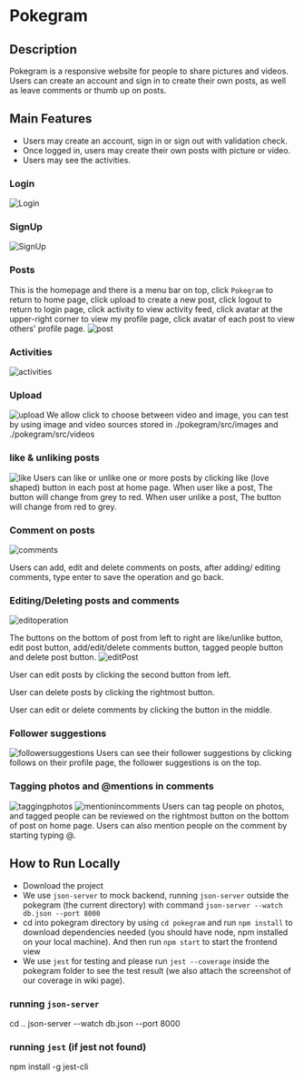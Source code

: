 # Pokegram
## Description
Pokegram is a responsive website for people to share pictures and videos. Users can create an account and sign in to create their own posts, as well as leave comments or thumb up on posts. 
## Main Features
- Users may create an account, sign in or sign out with validation check.
- Once logged in, users may create their own posts with picture or video.
- Users may see the activities.
### Login
![Login](Login.png)
### SignUp
![SignUp](SignUp.png)
### Posts
This is the homepage and there is a menu bar on top, click `Pokegram` to return to home page, click upload to create a new post, click logout to return to login page, click activity to view activity feed, click avatar at the upper-right corner to view my profile page, click avatar of each post to view others' profile page.
![post](post.png)
### Activities
![activities](activities.jpg)
### Upload
![upload](upload.jpg)
We allow click to choose between video and image, you can test by using image and video sources stored in ./pokegram/src/images and ./pokegram/src/videos
### like & unliking posts
![like](like.png)
Users can like or unlike one or more posts by clicking like (love shaped) button in each post at home page. 
When user like a post, The button will change from grey to red.
When user unlike a post, The button will change from red to grey.
### Comment on posts
![comments](comments.png)

Users can add, edit and delete comments on posts, after adding/ editing comments, type enter to save the operation and go back.
### Editing/Deleting posts and comments
![editoperation](editoperation.png)

The buttons on the bottom of post from left to right are like/unlike button, edit post button, add/edit/delete comments button, tagged people button and delete post button.
![editPost](editPost.png)

User can edit posts by clicking the second button from left.

User can delete posts by clicking the rightmost button.

User can edit or delete comments by clicking the button in the middle.

### Follower suggestions
![followersuggestions](followersuggestions.png)
Users can see their follower suggestions by clicking follows on their profile page, the follower suggestions is on the top.
### Tagging photos and  @mentions in comments
![taggingphotos](taggingphotos.png)
![mentionincomments](mentionincomments.png)
Users can tag people on photos, and tagged people can be reviewed on the rightmost button on the bottom of post on home page.
Users can also mention people on the comment by starting typing @.







## How to Run Locally
- Download the project
- We use `json-server` to mock backend, running `json-server` outside the pokegram (the current directory) with command `json-server --watch db.json --port 8000`
- cd into pokegram directory by using `cd pokegram` and run `npm install` to download dependencies needed (you should have node, npm installed on your local machine). And then run `npm start` to start the frontend view
- We use `jest` for testing and please run `jest --coverage` inside the pokegram folder to see the test result (we also attach the screenshot of our coverage in wiki page).

### running `json-server`
cd ..
json-server --watch db.json --port 8000

### running `jest` (if jest not found)
npm install -g jest-cli



